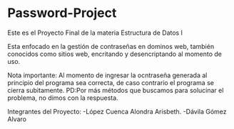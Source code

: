 # Password-Project
Este es el Proyecto Final de la materia Estructura de Datos l

Esta enfocado en la gestión de contraseñas en dominos web, también conocidos como sitios web, encritando y desencriptando al momento de uso.

Nota importante: Al momento de ingresar la ocntraseña generada al principio del programa sea correcta, de caso contrario el programa se cierra subitamente.
PD:Por más métodos que buscamos para solucinar el problema, no dimos con la respuesta.    

Integrantes del Proyecto:
-López Cuenca Alondra Arisbeth.
-Dávila Gómez Alvaro
